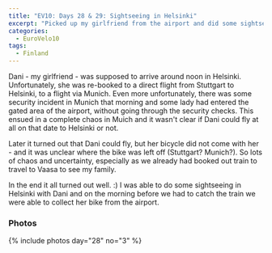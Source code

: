 ```yaml
---
title: "EV10: Days 28 & 29: Sightseeing in Helsinki"
excerpt: "Picked up my girlfriend from the airport and did some sightseeing."
categories:
  - EuroVelo10
tags:
  - Finland
---
```


Dani - my girlfriend - was supposed to arrive around noon in Helsinki. Unfortunately, she was re-booked to a direct flight from Stuttgart to Helsinki, to a flight via Munich. Even more unfortunately, there was some security incident in Munich that morning and some lady had entered the gated area of the airport, without going through the security checks. This ensued in a complete chaos in Muich and it wasn't clear if Dani could fly at all on that date to Helsinki or not.

Later it turned out that Dani could fly, but her bicycle did not come with her - and it was unclear where the bike was left off (Stuttgart? Munich?). So lots of chaos and uncertainty, especially as we already had booked out train to travel to Vaasa to see my family.

In the end it all turned out well. :) I was able to do some sightseeing in Helsinki with Dani and on the morning before we had to catch the train we were able to collect her bike from the airport.

### Photos

{% include photos day="28" no="3" %}
